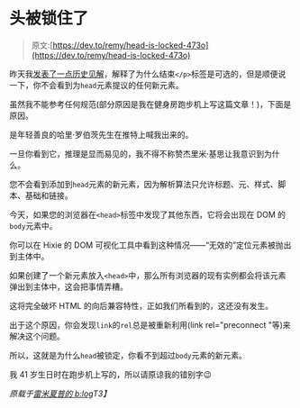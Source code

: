 # 头被锁住了

> 原文:[https://dev.to/remy/head-is-locked-473o](https://dev.to/remy/head-is-locked-473o)

昨天我[发表了一点历史见解](https://remysharp.com/2019/09/12/why-some-html-is-optional)，解释了为什么结束`</p>`标签是可选的，但是顺便说一下，你不会看到为`head`元素提议的任何新元素。

虽然我不能参考任何规范(部分原因是我在健身房跑步机上写这篇文章！)，下面是原因。

是年轻善良的哈里·罗伯茨先生在推特上喊我出来的。

一旦你看到它，推理是显而易见的，我不得不称赞杰里米·基思让我意识到为什么。

您不会看到添加到`head`元素的新元素，因为解析算法只允许标题、元、样式、脚本、基础和链接。

今天，如果您的浏览器在`<head>`标签中发现了其他东西，它将会出现在 DOM 的`body`元素中。

你可以在 Hixie 的 DOM 可视化工具中看到这种情况——“无效的”定位元素被抛出到主体中。

如果创建了一个新元素放入`<head>`中，那么所有浏览器的现有实例都会将该元素弹出到主体中，这会把事情弄糟。

这将完全破坏 HTML 的向后兼容特性，正如我们所看到的，这还没有发生。

出于这个原因，你会发现`link`的`rel`总是被重新利用(link rel="preconnect "等)来解决这个问题。

所以，这就是为什么`head`被锁定，你看不到超过`body`元素的新元素。

我 41 岁生日时在跑步机上写的，所以请原谅我的错别字😉

*原载于[雷米夏普的 b:log](https://remysharp.com/2019/09/13/head-is-locked)T3】*